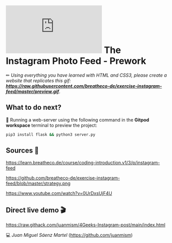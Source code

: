 # ![4Geeks Logo](http://assets.breatheco.de/apis/img/images.php?blob&random&cat=icon&tags=4geeks,16) The Instagram Photo Feed - Prework

✏ *Using everything you have learned with HTML and CSS3, please create a website that replicates this gif: **<https://raw.githubusercontent.com/breatheco-de/exercise-instagram-feed/master/preview.gif>***.

## What to do next?

📄 Running a web-server using the following command in the **Gitpod workspace** terminal to preview the project:

```sh
pip3 install flask && python3 server.py
```

## Sources 📌

<https://learn.breatheco.de/course/coding-introduction.v1/3/p/instagram-feed>

<https://github.com/breatheco-de/exercise-instagram-feed/blob/master/strategy.png>

<https://www.youtube.com/watch?v=0UrDxsUjF4U>

## Direct live demo 🎬

<https://raw.githack.com/juanmism/4Geeks-Instagram-post/main/index.html>

💻 _Juan Miguel Sáenz Martel_ (<https://github.com/juanmism>)

